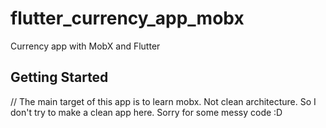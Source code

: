 # flutter_currency_app_mobx

Currency app with MobX and Flutter

## Getting Started

// The main target of this app is to learn mobx. Not clean architecture. So I don't try to make a clean app here. Sorry for some messy code :D